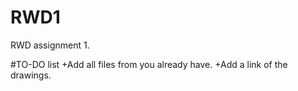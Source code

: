 # RWD1
RWD assignment 1. 

#TO-DO list
+Add all files from you already have.
+Add a link of the drawings.
